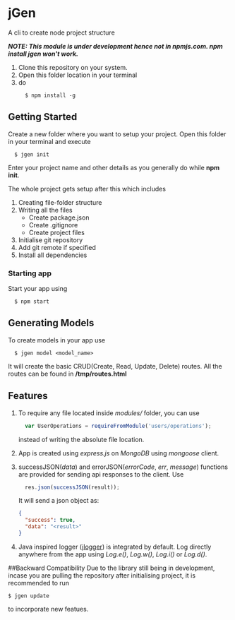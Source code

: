 # jGen
A cli to create node project structure

***NOTE:
  This module is under development hence not in npmjs.com. npm install jgen won't work.***

  1) Clone this repository on your system.
  2) Open this folder location in your terminal
  3) do
        ```
          $ npm install -g
        ```


## Getting Started
Create a new folder where you want to setup your project.
Open this folder in your terminal and execute

```shell
  $ jgen init
```

Enter your project name and other details as you generally do while **npm init**.

The whole project gets setup after this which includes

1. Creating file-folder structure
2. Writing all the files
    * Create package.json
    * Create .gitignore
    * Create project files
3. Initialise git repository
4. Add git remote if specified
5. Install all dependencies

### Starting app
Start your app using
```
  $ npm start
```

## Generating Models
To create models in your app use
```
  $ jgen model <model_name>
```

It will create the basic CRUD(Create, Read, Update, Delete) routes. All the routes can be found in **/tmp/routes.html**

## Features
1. To require any file located inside *modules/* folder, you can use
    ```js
      var UserOperations = requireFromModule('users/operations');
    ```
    instead of writing the absolute file location.

2. App is created using *express.js* on *MongoDB* using *mongoose* client.
3. successJSON(*data*) and errorJSON(*errorCode*, *err*, *message*) functions are provided for sending api responses to the     client. Use
    ```js
      res.json(successJSON(result));
    ```
    It will send a json object as:

    ```json
    {
      "success": true,
      "data": "<result>"
    }
    ```
4. Java inspired logger (<a href="https://www.npmjs.com/package/jlogger">jlogger</a>) is integrated by default. Log directly anywhere from the app using *Log.e()*, *Log.w()*, *Log.i()* or *Log.d()*.

##Backward Compatibility
Due to the library still being in development, incase you are pulling the repository after initialising project, it is recommended to run

```
$ jgen update
```
to incorporate new featues.
